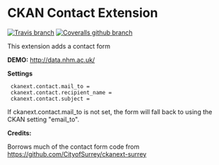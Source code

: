 # CKAN Contact Extension

[![Travis branch](https://img.shields.io/travis/NaturalHistoryMuseum/ckanext-contact/master.svg?style=flat-square)](https://travis-ci.org/NaturalHistoryMuseum/ckanext-contact) [![Coveralls github branch](https://img.shields.io/coveralls/github/NaturalHistoryMuseum/ckanext-contact/master.svg?style=flat-square)](https://coveralls.io/github/NaturalHistoryMuseum/ckanext-contact)

This extension adds a contact form

**DEMO:** http://data.nhm.ac.uk/

**Settings**

     ckanext.contact.mail_to =
     ckanext.contact.recipient_name =
     ckanext.contact.subject =

If ckanext.contact.mail_to is not set, the form will fall back to using the CKAN setting "email_to".

**Credits:**

Borrows much of the contact form code from https://github.com/CityofSurrey/ckanext-surrey
